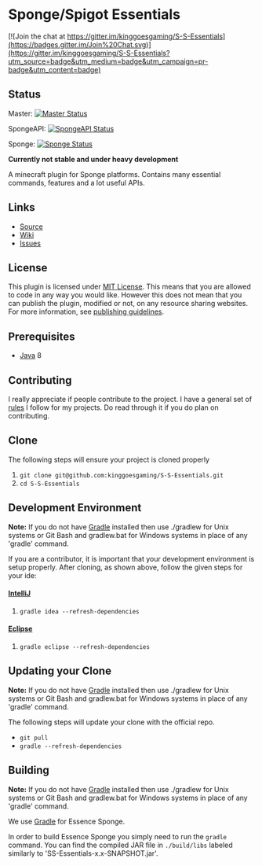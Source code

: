 Sponge/Spigot Essentials
========================

[![Join the chat at https://gitter.im/kinggoesgaming/S-S-Essentials](https://badges.gitter.im/Join%20Chat.svg)](https://gitter.im/kinggoesgaming/S-S-Essentials?utm_source=badge&utm_medium=badge&utm_campaign=pr-badge&utm_content=badge)

## Status

Master: [![Master Status]](https://travis-ci.org/kinggoesgaming/S-S-Essentials)

SpongeAPI: [![SpongeAPI Status]](https://travis-ci.org/kinggoesgaming/S-S-Essentials)

Sponge: [![Sponge Status]](https://travis-ci.org/kinggoesgaming/S-S-Essentials)

**Currently not stable and under heavy development**

A minecraft plugin for Sponge platforms.
Contains many essential commands, features and a lot useful APIs.

## Links ##
* [Source]
* [Wiki]
* [Issues]

## License ##
This plugin is licensed under [MIT License].
This means that you are allowed to code in any way you would like.
However this does not mean that you can publish the plugin, modified or not, on any resource sharing websites.
For more information, see [publishing guidelines].

## Prerequisites ##
* [Java] 8

## Contributing ##
I really appreciate if people contribute to the project.
I have a general set of [rules] I follow for my projects.
Do read through it if you do plan on contributing.

## Clone ##
The following steps will ensure your project is cloned properly

1. `git clone git@github.com:kinggoesgaming/S-S-Essentials.git`
2. `cd S-S-Essentials`

## Development Environment ##
__Note:__ If you do not have [Gradle] installed then use ./gradlew for Unix systems or Git Bash and gradlew.bat for
Windows systems in place of any 'gradle' command.

If you are a contributor, it is important that your development environment is setup properly. After cloning, as shown 
above, follow the given steps for your ide:

#### [IntelliJ]

1. `gradle idea --refresh-dependencies`

#### [Eclipse]

1. `gradle eclipse --refresh-dependencies`

## Updating your Clone ##
__Note:__ If you do not have [Gradle] installed then use ./gradlew for Unix systems or Git Bash and gradlew.bat for
Windows systems in place of any 'gradle' command.

The following steps will update your clone with the official repo.

* `git pull`
* `gradle --refresh-dependencies`

## Building
__Note:__ If you do not have [Gradle] installed then use ./gradlew for Unix systems or Git Bash and gradlew.bat for
Windows systems in place of any 'gradle' command.

We use [Gradle] for Essence Sponge.

In order to build Essence Sponge you simply need to run the `gradle` command.
You can find the compiled JAR file in `./build/libs` labeled similarly to 'SS-Essentials-x.x-SNAPSHOT.jar'.

[Master Status]: https://travis-ci.org/kinggoesgaming/S-S-Essentials.svg?branch=master
[SpongeAPI Status]: https://travis-ci.org/kinggoesgaming/S-S-Essentials.svg?branch=spongeapi
[Sponge Status]: https://travis-ci.org/kinggoesgaming/S-S-Essentials.svg?branch=sponge
[Source]: https://github.com/kinggoesgaming/S-S-Essentials
[Wiki]: https://github.com/kinggoesgaming/S-S-Essentials/wiki
[Issues]: https://github.com/kinggoesgaming/S-S-Essentials/issues
[MIT License]: https://tldrlegal.com/license/mit-license
[publishing guidelines]: Publishing.md
[Java]: http://www.oracle.com/technetwork/java/javase/downloads/jdk8-downloads-2133151.html
[rules]: Contributors.md
[IntelliJ]: https://www.jetbrains.com/idea/
[Eclipse]: https://www.eclipse.org/
[Gradle]: https://www.gradle.org/